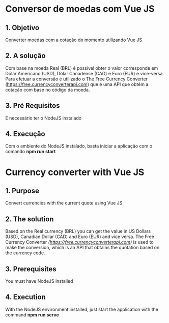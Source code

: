 # Conversor de moedas com Vue JS

## 1. Objetivo
Converter moedas com a cotação do momento utilizando Vue JS

## 2. A solução
Com base na moeda Real (BRL) é possível obter o valor corresponde em Dólar Americano (USD), Dólar Canadense (CAD) e Euro (EUR) e vice-versa.
Para efetuar a conversão é utilizado o The Free Currency Converter (https://free.currencyconverterapi.com) que é uma API que obtém a cotação com base no código da moeda.

## 3. Pré Requisitos
É necessário ter o NodeJS instalado

## 4. Execução
Com o ambiente do NodeJS instalado, basta iniciar a aplicação com o comando **npm run start**


# Currency converter with Vue JS

## 1. Purpose
Convert currencies with the current quote using Vue JS

## 2. The solution
Based on the Real currency (BRL) you can get the value in US Dollars (USD), Canadian Dollar (CAD) and Euro (EUR) and vice versa.
The Free Currency Converter *(https://free.currencyconverterapi.com)* is used to make the conversion, which is an API that obtains the quotation based on the currency code.

## 3. Prerequisites
You must have NodeJS installed

## 4. Execution
With the NodeJS environment installed, just start the application with the command **npm run serve**

